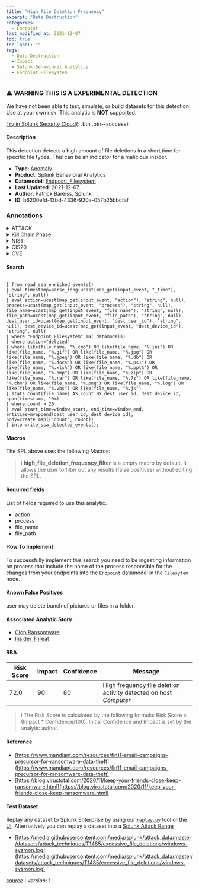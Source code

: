 ```yaml
---
title: "High File Deletion Frequency"
excerpt: "Data Destruction"
categories:
  - Endpoint
last_modified_at: 2021-12-07
toc: true
toc_label: ""
tags:
  - Data Destruction
  - Impact
  - Splunk Behavioral Analytics
  - Endpoint_Filesystem
---
```


### :warning: WARNING THIS IS A EXPERIMENTAL DETECTION
We have not been able to test, simulate, or build datasets for this detection. Use at your own risk. This analytic is **NOT** supported.


[Try in Splunk Security Cloud](https://www.splunk.com/en_us/cyber-security.html){: .btn .btn--success}

#### Description

This detection detects a high amount of file deletions in a short time for specific file types. This can be an indicator for a malicious insider.

- **Type**: [Anomaly](https://github.com/splunk/security_content/wiki/Detection-Analytic-Types)
- **Product**: Splunk Behavioral Analytics
- **Datamodel**: [Endpoint_Filesystem](https://docs.splunk.com/Documentation/CIM/latest/User/EndpointFilesystem)
- **Last Updated**: 2021-12-07
- **Author**: Patrick Bareiss, Splunk
- **ID**: b6200efd-13bd-4336-920a-057b25bbcfaf

### Annotations
<details>
  <summary>ATT&CK</summary>

<div markdown="1">

#### [ATT&CK](https://attack.mitre.org/)

| ID          | Technique   | Tactic         |
| ----------- | ----------- |--------------- |
| [T1485](https://attack.mitre.org/techniques/T1485/) | Data Destruction | Impact |

</div>
</details>


<details>
  <summary>Kill Chain Phase</summary>

<div markdown="1">

* Exploitation


</div>
</details>


<details>
  <summary>NIST</summary>

<div markdown="1">



</div>
</details>

<details>
  <summary>CIS20</summary>

<div markdown="1">



</div>
</details>

<details>
  <summary>CVE</summary>

<div markdown="1">


</div>
</details>


#### Search

```

| from read_ssa_enriched_events() 
| eval timestamp=parse_long(ucast(map_get(input_event, "_time"), "string", null)) 
| eval action=ucast(map_get(input_event, "action"), "string", null), process=ucast(map_get(input_event, "process"), "string", null), file_name=ucast(map_get(input_event, "file_name"), "string", null), file_path=ucast(map_get(input_event, "file_path"), "string", null), dest_user_id=ucast(map_get(input_event, "dest_user_id"), "string", null), dest_device_id=ucast(map_get(input_event, "dest_device_id"), "string", null) 
| where "Endpoint_Filesystem" IN(_datamodels) 
| where action="deleted" 
| where like(file_name, "%.cmd") OR like(file_name, "%.ini") OR like(file_name, "%.gif") OR like(file_name, "%.jpg") OR like(file_name, "%.jpeg") OR like(file_name, "%.db") OR like(file_name, "%.doc%") OR like(file_name, "%.ps1") OR like(file_name, "%.xls%") OR like(file_name, "%.ppt%") OR like(file_name, "%.bmp") OR like(file_name, "%.zip") OR like(file_name, "%.rar") OR like(file_name, "%.7z") OR like(file_name, "%.chm") OR like(file_name, "%.png") OR like(file_name, "%.log") OR like(file_name, "%.vbs") OR like(file_name, "%.js") 
| stats count(file_name) AS count BY dest_user_id, dest_device_id, span(timestamp, 10m) 
| where count > 20 
| eval start_time=window_start, end_time=window_end, entities=mvappend(dest_user_id, dest_device_id), body=create_map(["count", count]) 
| into write_ssa_detected_events();
```

#### Macros
The SPL above uses the following Macros:

> :information_source:
> **high_file_deletion_frequency_filter** is a empty macro by default. It allows the user to filter out any results (false positives) without editing the SPL.



#### Required fields
List of fields required to use this analytic.
* action
* process
* file_name
* file_path



#### How To Implement
To successfully implement this search you need to be ingesting information on process that include the name of the process responsible for the changes from your endpoints into the `Endpoint` datamodel in the `Filesytem` node.
#### Known False Positives
user may delete bunch of pictures or files in a folder.

#### Associated Analytic Story
* [Clop Ransomware](/stories/clop_ransomware)
* [Insider Threat](/stories/insider_threat)




#### RBA

| Risk Score  | Impact      | Confidence   | Message      |
| ----------- | ----------- |--------------|--------------|
| 72.0 | 90 | 80 | High frequency file deletion activity detected on host $Computer$ |


> :information_source:
> The Risk Score is calculated by the following formula: Risk Score = (Impact * Confidence/100). Initial Confidence and Impact is set by the analytic author.


#### Reference

* [https://www.mandiant.com/resources/fin11-email-campaigns-precursor-for-ransomware-data-theft](https://www.mandiant.com/resources/fin11-email-campaigns-precursor-for-ransomware-data-theft)
* [https://blog.virustotal.com/2020/11/keep-your-friends-close-keep-ransomware.html](https://blog.virustotal.com/2020/11/keep-your-friends-close-keep-ransomware.html)



#### Test Dataset
Replay any dataset to Splunk Enterprise by using our [`replay.py`](https://github.com/splunk/attack_data#using-replaypy) tool or the [UI](https://github.com/splunk/attack_data#using-ui).
Alternatively you can replay a dataset into a [Splunk Attack Range](https://github.com/splunk/attack_range#replay-dumps-into-attack-range-splunk-server)

* [https://media.githubusercontent.com/media/splunk/attack_data/master/datasets/attack_techniques/T1485/excessive_file_deletions/windows-sysmon.log](https://media.githubusercontent.com/media/splunk/attack_data/master/datasets/attack_techniques/T1485/excessive_file_deletions/windows-sysmon.log)



[*source*](https://github.com/splunk/security_content/tree/develop/detections/experimental/endpoint/high_file_deletion_frequency.yml) \| *version*: **1**
